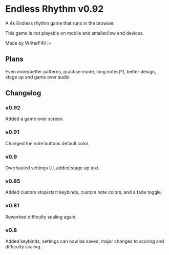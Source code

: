 # Endless Rhythm v0.92

A 4k Endless rhythm game that runs in the browser.

This game is not playable on mobile and smaller/low end devices.

Made by W4terF4ll :>

## Plans

Even more/better patterns, practice mode, long notes(?), better design, stage up and game over audio

## Changelog

### v0.92
Added a game over screen.
### v0.91
Changed the note buttons default color.
### v0.9
Overhauled settings UI, added stage up text.
### v0.85
Added custom stop/start keybinds, custom note colors, and a fade toggle.
### v0.81
Reworked difficulty scaling again.
### v0.8 
Added keybinds, settings can now be saved, major changes to scoring and difficulty scaling.
